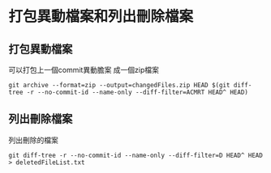# 打包異動檔案和列出刪除檔案

## 打包異動檔案

可以打包上一個commit異動膽案 成一個zip檔案
```
git archive --format=zip --output=changedFiles.zip HEAD $(git diff-tree -r --no-commit-id --name-only --diff-filter=ACMRT HEAD^ HEAD)
```

## 列出刪除檔案

列出刪除的檔案
```
git diff-tree -r --no-commit-id --name-only --diff-filter=D HEAD^ HEAD > deletedFileList.txt
```